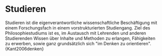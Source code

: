 <!---
   NAME - The NAME of this project is:
ethos

  FILE - The FILENAME of the current file is:
/a4.md

  CREATION - This project was CREATED on:
2017-01-28-16:15:00 UTC

  MODIFICATION - This project was last MODIFIED on:
2017-01-28-16:15:00 UTC

  VERSION - The current VERSION of this project is:
<git-commit-hash>-2017-01-28-16:15:00 UTC

  CREATOR(S) - This project was CREATED by:
Michael Czechowski, Martin Maga

  CONTACT - You can CONTACT the creator(s) or developer(s) of this project at:
E-Mail: mail@martinmaga.de

  COPYRIGHT - The COPYRIGHT holder of this project is:
COPYRIGHT (c) 2016 Martin Maga

  LICENSE - This project is LICENSED under the following license:
Martin Maga 2016 CC BY-SA 4.0 https://creativecommons.org

  SUBFILE – This is a SUBFILE! For more INFORMATION on this project go to:
/README.md
--->

# Studieren

Studieren ist die eigenverantwortliche wissenschaftliche Beschäftigung mit einem Forschungsfach in einem vorstrukturierten Studiengang. Ziel des Philosophiestudiums ist es, im Austausch mit Lehrenden und anderen Studierenden Wissen über Inhalte und Methoden zu erlangen, Fähigkeiten zu erwerben, sowie ganz grundsätzlich sich "im Denken zu orientieren". {Kant2006denken}
